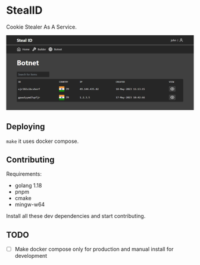 # StealID

Cookie Stealer As A Service.

![banner img](https://github.com/navaneeth-dev/stealid/blob/main/assets/stealid-preview.png?raw=true)

## Deploying

`make` it uses docker compose.

## Contributing

Requirements:

- golang 1.18
- pnpm
- cmake
- mingw-w64

Install all these dev dependencies and start contributing.

## TODO

- [ ] Make docker compose only for production and manual install for development
